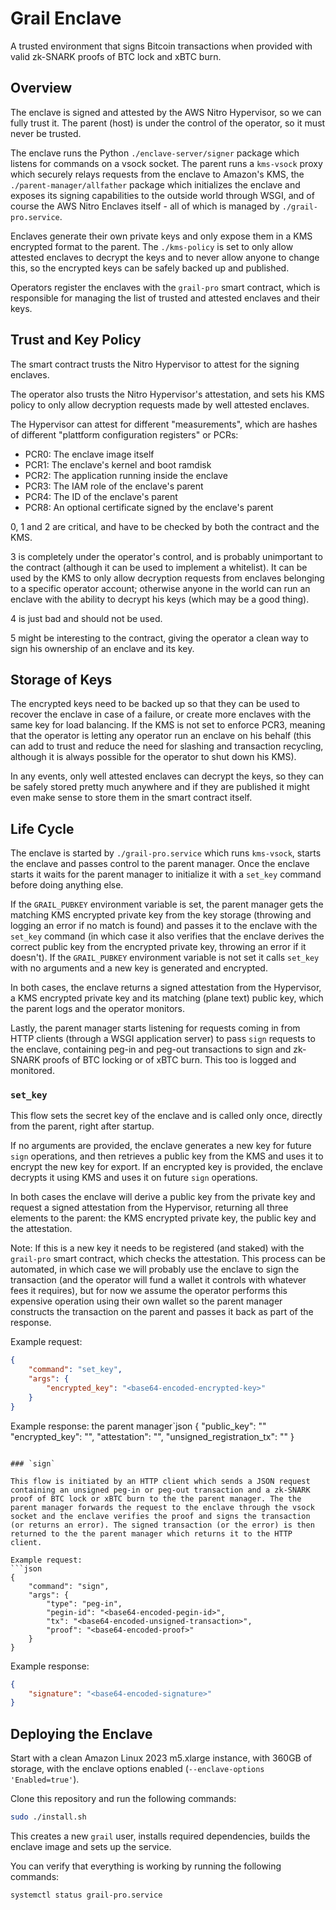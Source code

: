 # Grail Enclave

A trusted environment that signs Bitcoin transactions when provided with valid zk-SNARK proofs of BTC lock and xBTC burn.

## Overview

The enclave is signed and attested by the AWS Nitro Hypervisor, so we can fully trust it. The parent (host) is under the control of the operator, so it must never be trusted.

The enclave runs the Python `./enclave-server/signer` package which listens for commands on a vsock socket. The parent runs a `kms-vsock` proxy which securely relays requests from the enclave to Amazon's KMS, the `./parent-manager/allfather` package which initializes the enclave and exposes its signing capabilities to the outside world through WSGI, and of course the AWS Nitro Enclaves itself - all of which is managed by `./grail-pro.service`.

Enclaves generate their own private keys and only expose them in a KMS encrypted format to the parent. The `./kms-policy` is set to only allow attested enclaves to decrypt the keys and to never allow anyone to change this, so the encrypted keys can be safely backed up and published.

Operators register the enclaves with the `grail-pro` smart contract, which is responsible for managing the list of trusted and attested enclaves and their keys.

## Trust and Key Policy

The smart contract trusts the Nitro Hypervisor to attest for the signing enclaves.

The operator also trusts the Nitro Hypervisor's attestation, and sets his KMS policy to only allow decryption requests made by well attested enclaves.

The Hypervisor can attest for different "measurements", which are hashes of different "plattform configuration registers" or PCRs:
- PCR0: The enclave image itself
- PCR1: The enclave's kernel and boot ramdisk
- PCR2: The application running inside the enclave
- PCR3: The IAM role of the enclave's parent
- PCR4: The ID of the enclave's parent
- PCR8: An optional certificate signed by the enclave's parent

0, 1 and 2 are critical, and have to be checked by both the contract and the KMS.

3 is completely under the operator's control, and is probably unimportant to the contract (although it can be used to implement a whitelist). It can be used by the KMS to only allow decryption requests from enclaves belonging to a specific operator account; otherwise anyone in the world can run an enclave with the ability to decrypt his keys (which may be a good thing).

4 is just bad and should not be used.

5 might be interesting to the contract, giving the operator a clean way to sign his ownership of an enclave and its key.

## Storage of Keys

The encrypted keys need to be backed up so that they can be used to recover the enclave in case of a failure, or create more enclaves with the same key for load balancing. If the KMS is not set to enforce PCR3, meaning that the operator is letting any operator run an enclave on his behalf (this can add to trust and reduce the need for slashing and transaction recycling, although it is always possible for the operator to shut down his KMS).

In any events, only well attested enclaves can decrypt the keys, so they can be safely stored pretty much anywhere and if they are published it might even make sense to store them in the smart contract itself.

## Life Cycle

The enclave is started by `./grail-pro.service` which runs `kms-vsock`, starts the enclave and passes control to the parent manager. Once the enclave starts it waits for the parent manager to initialize it with a `set_key` command before doing anything else.

If the `GRAIL_PUBKEY` environment variable is set, the parent manager gets the matching KMS encrypted private key from the key storage (throwing and logging an error if no match is found) and passes it to the enclave with the `set_key` command (in which case it also verifies that the enclave derives the correct public key from the encrypted private key, throwing an error if it doesn't). If the `GRAIL_PUBKEY` environment variable is not set it calls `set_key` with no arguments and a new key is generated and encrypted.

In both cases, the enclave returns a signed attestation from the Hypervisor, a KMS encrypted private key and its matching (plane text) public key, which the parent logs and the operator monitors.

Lastly, the parent manager starts listening for requests coming in from HTTP clients (through a WSGI application server) to pass `sign` requests to the enclave, containing peg-in and peg-out transactions to sign and zk-SNARK proofs of BTC locking or of xBTC burn. This too is logged and monitored.

### `set_key`

This flow sets the secret key of the enclave and is called only once, directly from the parent, right after startup.

If no arguments are provided, the enclave generates a new key for future `sign` operations, and then retrieves a public key from the KMS and uses it to encrypt the new key for export. If an encrypted key is provided, the enclave decrypts it using KMS and uses it on future `sign` operations.

In both cases the enclave will derive a public key from the private key and request a signed attestation from the Hypervisor, returning all three elements to the parent: the KMS encrypted private key, the public key and the attestation.

Note: If this is a new key it needs to be registered (and staked) with the `grail-pro` smart contract, which checks the attestation. This process can be automated, in which case we will probably use the enclave to sign the transaction (and the operator will fund a wallet it controls with whatever fees it requires), but for now we assume the operator performs this expensive operation using their own wallet so the parent manager constructs the transaction on the parent and passes it back as part of the response.

Example request:
```json
{
    "command": "set_key",
    "args": {
        "encrypted_key": "<base64-encoded-encrypted-key>"
    }
}
```

Example response:
the parent manager`json
{
    "public_key": "<base64-encoded-public-key>"
    "encrypted_key": "<base64-encoded-encrypted-key>",
    "attestation": "<base64-encoded-attestation>",
    "unsigned_registration_tx": "<base64-encoded-unsigned-registration-transaction>"
}
```

### `sign`

This flow is initiated by an HTTP client which sends a JSON request containing an unsigned peg-in or peg-out transaction and a zk-SNARK proof of BTC lock or xBTC burn to the the parent manager. The the parent manager forwards the request to the enclave through the vsock socket and the enclave verifies the proof and signs the transaction (or returns an error). The signed transaction (or the error) is then returned to the the parent manager which returns it to the HTTP client.

Example request:
```json
{
    "command": "sign",
    "args": {
        "type": "peg-in",
        "pegin-id": "<base64-encoded-pegin-id>",
        "tx": "<base64-encoded-unsigned-transaction>",
        "proof": "<base64-encoded-proof>"
    }
}
```

Example response:
```json
{
    "signature": "<base64-encoded-signature>"
}
```

## Deploying the Enclave

Start with a clean Amazon Linux 2023 m5.xlarge instance, with 360GB of storage, with the enclave options enabled (`--enclave-options 'Enabled=true'`).

Clone this repository and run the following commands:

```sh
sudo ./install.sh
```

This creates a new `grail` user, installs required dependencies, builds the enclave image and sets up the service.

You can verify that everything is working by running the following commands:

```sh
systemctl status grail-pro.service
```
